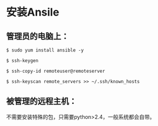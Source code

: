 # 安装Ansile


## 管理员的电脑上：



```
$ sudo yum install ansible -y 

$ ssh-keygen
 
$ ssh-copy-id remoteuser@remoteserver
 
$ ssh-keyscan remote_servers >> ~/.ssh/known_hosts
 ```


## 被管理的远程主机：



不需要安装特殊的包，只需要python>2.4，一般系统都会自带。
